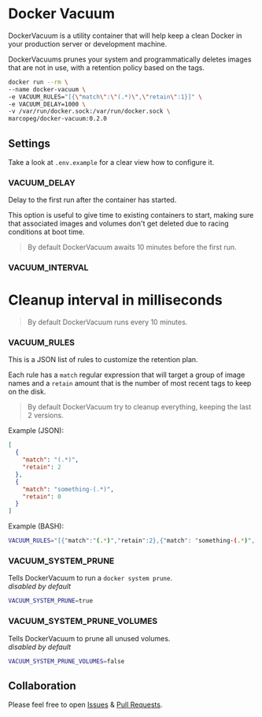 # Docker Vacuum

DockerVacuum is a utility container that will help keep a clean Docker in your
production server or development machine.

DockerVacuums prunes your system and programmatically deletes images that are not
in use, with a retention policy based on the tags.

```bash
docker run --rm \
--name docker-vacuum \
-e VACUUM_RULES="[{\"match\":\"(.*)\",\"retain\":1}]" \
-e VACUUM_DELAY=1000 \
-v /var/run/docker.sock:/var/run/docker.sock \
marcopeg/docker-vacuum:0.2.0
```

## Settings

Take a look at `.env.example` for a clear view how to configure it.

### VACUUM_DELAY

Delay to the first run after the container has started.

This option is useful to give time to existing containers to start, making sure that associated images and volumes don't get deleted due to racing conditions at boot time.

> By default DockerVacuum awaits 10 minutes before the first run.

### VACUUM_INTERVAL

# Cleanup interval in milliseconds

> By default DockerVacuum runs every 10 minutes.

### VACUUM_RULES

This is a JSON list of rules to customize the retention plan.

Each rule has a `match` regular expression that will target a group of image names
and a `retain` amount that is the number of most recent tags to keep on the disk.

> By default DockerVacuum try to cleanup everything, keeping the last 2 versions.

Example (JSON):

```json
[
  {
    "match": "(.*)",
    "retain": 2
  },
  {
    "match": "something-(.*)",
    "retain": 0
  }
]
```

Example (BASH):

```bash
VACUUM_RULES="[{"match":"(.*)","retain":2},{"match": "something-(.*)", "retain":0}]"
```

### VACUUM_SYSTEM_PRUNE

Tells DockerVacuum to run a `docker system prune`.  
_disabled by default_

```bash
VACUUM_SYSTEM_PRUNE=true
```

### VACUUM_SYSTEM_PRUNE_VOLUMES

Tells DockerVacuum to prune all unused volumes.  
_disabled by default_

```bash
VACUUM_SYSTEM_PRUNE_VOLUMES=false
```

## Collaboration

Please feel free to open [Issues](https://github.com/marcopeg/docker-vacuum/issues) & [Pull Requests](https://github.com/marcopeg/docker-vacuum/pulls).
